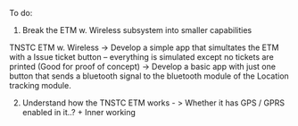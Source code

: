 To do:

1) Break the ETM w. Wireless subsystem into smaller capabilities

TNSTC ETM w. Wireless -&gt;  Develop a simple app that simultates the ETM with a Issue ticket button – everything is simulated except no tickets are printed (Good for proof of concept) -&gt; Develop a basic app with just one button that sends a bluetooth signal to the bluetooth module of the Location tracking module.

2) Understand how the TNSTC ETM works - &gt; Whether it has GPS / GPRS enabled in it..? + Inner working

